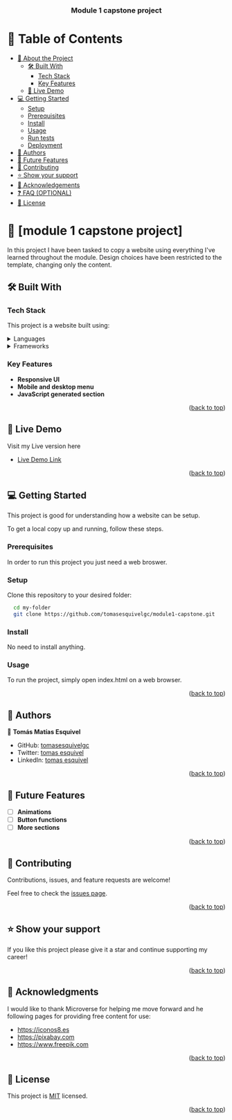 <a name="readme-top"></a>


<div align="center"> 

  <h3><b>Module 1 capstone project</b></h3>

</div>

<!-- TABLE OF CONTENTS -->

# 📗 Table of Contents

- [📖 About the Project](#about-project)
  - [🛠 Built With](#built-with)
    - [Tech Stack](#tech-stack)
    - [Key Features](#key-features)
  - [🚀 Live Demo](#live-demo)
- [💻 Getting Started](#getting-started)
  - [Setup](#setup)
  - [Prerequisites](#prerequisites)
  - [Install](#install)
  - [Usage](#usage)
  - [Run tests](#run-tests)
  - [Deployment](#deployment)
- [👥 Authors](#authors)
- [🔭 Future Features](#future-features)
- [🤝 Contributing](#contributing)
- [⭐️ Show your support](#support)
- [🙏 Acknowledgements](#acknowledgements)
- [❓ FAQ (OPTIONAL)](#faq)
- [📝 License](#license)

<!-- PROJECT DESCRIPTION -->

# 📖 [module 1 capstone project] <a name="about-project"></a>

In this project I have been tasked to copy a website using everything I've learned throughout the module. Design choices have been restricted to the template, changing only the content.


## 🛠 Built With <a name="built-with"></a>

### Tech Stack <a name="tech-stack"></a>

This project is a website built using:

<details>
  <summary>Languages</summary>
  <ul>
    <li><a href="https://html.com/">HTML</a></li>
    <li><a href="https://https://lenguajecss.com/">CSS</a></li>
    <li><a href="https://www.javascript.com/">JavaScript</a></li>
  </ul>
</details>

<details>
<summary>Frameworks</summary>
  <ul>
    <li><a href="https://getbootstrap.com/">Bootstrap</a></li>
  </ul>
</details>

<!-- Features -->

### Key Features <a name="key-features"></a>

- **Responsive UI**
- **Mobile and desktop menu**
- **JavaScript generated section**

<p align="right">(<a href="#readme-top">back to top</a>)</p>

<!-- LIVE DEMO -->

## 🚀 Live Demo <a name="live-demo"></a>

Visit my Live version here

- [Live Demo Link](https://tomasesquivelgc.github.io/module1-capstone/)

<p align="right">(<a href="#readme-top">back to top</a>)</p>

<!-- GETTING STARTED -->

## 💻 Getting Started <a name="getting-started"></a>

This project is good for understanding how a website can be setup.

To get a local copy up and running, follow these steps.

### Prerequisites

In order to run this project you just need a web broswer.

### Setup

Clone this repository to your desired folder:


```sh
  cd my-folder
  git clone https://github.com/tomasesquivelgc/module1-capstone.git
```


### Install

No need to install anything.

### Usage

To run the project, simply open index.html on a web browser.

<p align="right">(<a href="#readme-top">back to top</a>)</p>

<!-- AUTHORS -->

## 👥 Authors <a name="authors"></a>



👤 **Tomás Matías Esquivel**

- GitHub: [tomasesquivelgc](https://github.com/tomasesquivelgc)
- Twitter: [tomas esquivel](https://twitter.com/EsquivelTomas)
- LinkedIn: [tomas esquivel](https://www.linkedin.com/in/tomas-esquivel-b2160568/)


<p align="right">(<a href="#readme-top">back to top</a>)</p>

<!-- FUTURE FEATURES -->

## 🔭 Future Features <a name="future-features"></a>



- [ ] **Animations**
- [ ] **Button functions**
- [ ] **More sections**

<p align="right">(<a href="#readme-top">back to top</a>)</p>

<!-- CONTRIBUTING -->

## 🤝 Contributing <a name="contributing"></a>

Contributions, issues, and feature requests are welcome!

Feel free to check the [issues page](https://github.com/tomasesquivelgc/module1-capstone/issues).

<p align="right">(<a href="#readme-top">back to top</a>)</p>

<!-- SUPPORT -->

## ⭐️ Show your support <a name="support"></a>

If you like this project please give it a star and continue supporting my career!

<p align="right">(<a href="#readme-top">back to top</a>)</p>

<!-- ACKNOWLEDGEMENTS -->

## 🙏 Acknowledgments <a name="acknowledgements"></a>


I would like to thank Microverse for helping me move forward and he following pages for providing free content for use:
 - https://iconos8.es
 - https://pixabay.com
 - https://www.freepik.com

<p align="right">(<a href="#readme-top">back to top</a>)</p>


<!-- LICENSE -->

## 📝 License <a name="license"></a>

This project is [MIT](./LICENSE) licensed.



<p align="right">(<a href="#readme-top">back to top</a>)</p>